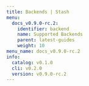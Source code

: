 ```yaml
---
title: Backends | Stash
menu:
  docs_v0.9.0-rc.2:
    identifier: backend
    name: Supported Backends
    parent: latest-guides
    weight: 10
menu_name: docs_v0.9.0-rc.2
info:
  catalog: v0.1.0
  cli: v0.2.0
  version: v0.9.0-rc.2
---
```


